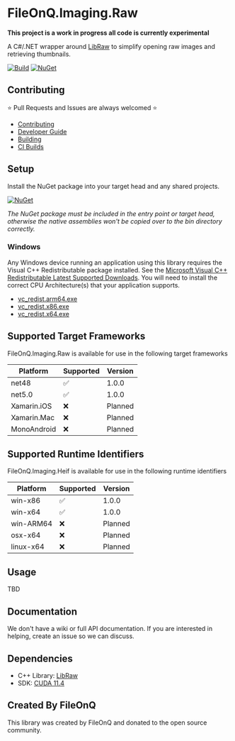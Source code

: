 # FileOnQ.Imaging.Raw

**This project is a work in progress all code is currently experimental**

A C#/.NET wrapper around [LibRaw](https://github.com/LibRaw/LibRaw) to simplify opening raw images and retrieving thumbnails.

<!-- Add all badges here such as CI Build, wiki, etc. -->
[![Build](https://github.com/FileOnQ/Imaging.Raw/actions/workflows/package_main.yml/badge.svg?branch=main)](https://github.com/FileOnQ/Imaging.Raw/actions/workflows/package_main.yml)
[![NuGet](https://img.shields.io/badge/NuGet-FileOnQ.Imaging.Raw-blue.svg)](https://www.nuget.org/packages/FileOnQ.Imaging.Raw)

## Contributing

⭐ Pull Requests and Issues are always welcomed ⭐

* [Contributing](CONTRIBUTING.md)
* [Developer Guide](DEVELOPER_GUIDE.md)
* [Building](BUILDING.md)
* [CI Builds](CI_BUILDS.md)

## Setup

Install the NuGet package into your target head and any shared projects.

[![NuGet](https://img.shields.io/badge/NuGet-FileOnQ.Imaging.Raw-blue.svg)](https://www.nuget.org/packages/FileOnQ.Imaging.Raw)

*The NuGet package must be included in the entry point or target head, otherwise the native assemblies won't be copied over to the bin directory correctly.*

### Windows

Any Windows device running an application using this library requires the Visual C++ Redistributable package installed. See the [Microsoft Visual C++ Redistributable Latest Supported Downloads](https://docs.microsoft.com/en-us/cpp/windows/latest-supported-vc-redist). You will need to install the correct CPU Architecture(s) that your application supports.

* [vc_redist.arm64.exe](https://aka.ms/vs/17/release/vc_redist.arm64.exe)
* [vc_redist.x86.exe](https://aka.ms/vs/17/release/vc_redist.arm64.exe)
* [vc_redist.x64.exe](https://aka.ms/vs/17/release/vc_redist.arm64.exe)

## Supported Target Frameworks

FileOnQ.Imaging.Raw is available for use in the following target frameworks

| Platform         | Supported | Version                 |
|------------------|-----------|-------------------------|
| net48            | ✅        | 1.0.0                   |
| net5.0           | ✅        | 1.0.0                   |
| Xamarin.iOS      | ❌        | Planned                 |
| Xamarin.Mac      | ❌        | Planned                 |
| MonoAndroid      | ❌        | Planned                 |

## Supported Runtime Identifiers

FileOnQ.Imaging.Heif is available for use in the following runtime identifiers

| Platform         | Supported | Version                 |
|------------------|-----------|-------------------------|
| win-x86          | ✅        | 1.0.0                   |
| win-x64          | ✅        | 1.0.0                   |
| win-ARM64        | ❌        | Planned                 |
| osx-x64          | ❌        | Planned                 |
| linux-x64        | ❌        | Planned                 |

## Usage

TBD

## Documentation

We don't have a wiki or full API documentation. If you are interested in helping, create an issue so we can discuss.

## Dependencies

* C++ Library: [LibRaw](https://github.com/LibRaw/LibRaw)
* SDK: [CUDA 11.4](https://developer.nvidia.com/cuda-11-4-3-download-archive) 

## Created By FileOnQ

This library was created by FileOnQ and donated to the open source community.
